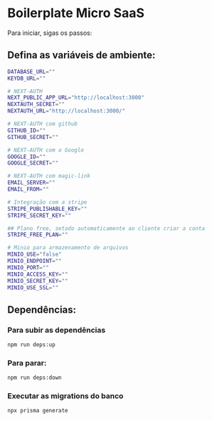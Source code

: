 # Boilerplate Micro SaaS

Para iniciar, sigas os passos:

## Defina as variáveis de ambiente:

```sh
DATABASE_URL=""
KEYDB_URL=""

# NEXT-AUTH
NEXT_PUBLIC_APP_URL="http://localhost:3000"
NEXTAUTH_SECRET=""
NEXTAUTH_URL="http://localhost:3000/"

# NEXT-AUTH com github
GITHUB_ID=""
GITHUB_SECRET=""

# NEXT-AUTH com o Google
GOOGLE_ID=""
GOOGLE_SECRET=""

# NEXT-AUTH com magic-link
EMAIL_SERVER=""
EMAIL_FROM=""

# Integração com a stripe
STRIPE_PUBLISHABLE_KEY=""
STRIPE_SECRET_KEY=""

## Plano free, setado automaticamente ao cliente criar a conta
STRIPE_FREE_PLAN=""

# Minio para armazenamento de arquivos
MINIO_USE="false"
MINIO_ENDPOINT=""
MINIO_PORT=""
MINIO_ACCESS_KEY=""
MINIO_SECRET_KEY=""
MINIO_USE_SSL=""
```

## Dependências:

### Para subir as dependências
```sh
npm run deps:up
```

### Para parar:
```sh
npm run deps:down
```

### Executar as migrations do banco

```sh
npx prisma generate
```